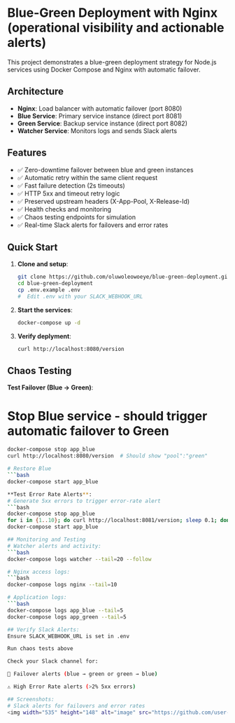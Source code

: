 # Blue-Green Deployment with Nginx (operational visibility and actionable alerts)

This project demonstrates a blue-green deployment strategy for Node.js services using Docker Compose and Nginx with automatic failover.

## Architecture

- **Nginx**: Load balancer with automatic failover (port 8080)
- **Blue Service**: Primary service instance (direct port 8081)
- **Green Service**: Backup service instance (direct port 8082)
- **Watcher Service**: Monitors logs and sends Slack alerts

## Features

- ✅ Zero-downtime failover between blue and green instances
- ✅ Automatic retry within the same client request
- ✅ Fast failure detection (2s timeouts)
- ✅ HTTP 5xx and timeout retry logic
- ✅ Preserved upstream headers (X-App-Pool, X-Release-Id)
- ✅ Health checks and monitoring
- ✅ Chaos testing endpoints for simulation
- ✅ Real-time Slack alerts for failovers and error rates
  
## Quick Start

1. **Clone and setup**:
   ```bash
   git clone https://github.com/oluwoleowoeye/blue-green-deployment.git
   cd blue-green-deployment
   cp .env.example .env
   #  Edit .env with your SLACK_WEBHOOK_URL
2. **Start the services**:
   ```bash
   docker-compose up -d
2. **Verify deplyment**:
   ```bash
   curl http://localhost:8080/version

## Chaos Testing 

**Test Failover (Blue → Green)**: 
# Stop Blue service - should trigger automatic failover to Green 
```bash 
docker-compose stop app_blue
curl http://localhost:8080/version  # Should show "pool":"green"

# Restore Blue
```bash 
docker-compose start app_blue 

**Test Error Rate Alerts**: 
# Generate 5xx errors to trigger error-rate alert
```bash 
docker-compose stop app_blue
for i in {1..10}; do curl http://localhost:8081/version; sleep 0.1; done
docker-compose start app_blue

## Monitoring and Testing
# Watcher alerts and activity: 
```bash 
docker-compose logs watcher --tail=20 --follow

# Nginx access logs: 
```bash 
docker-compose logs nginx --tail=10

# Application logs: 
```bash 
docker-compose logs app_blue --tail=5
docker-compose logs app_green --tail=5

## Verify Slack Alerts:
Ensure SLACK_WEBHOOK_URL is set in .env

Run chaos tests above

Check your Slack channel for:

🚨 Failover alerts (blue → green or green → blue)

⚠️ High Error Rate alerts (>2% 5xx errors)

## Screenshots:
# Slack alerts for failovers and error rates
<img width="535" height="148" alt="image" src="https://github.com/user-attachments/assets/9937ecac-1703-4673-a501-c88b80533219" />

